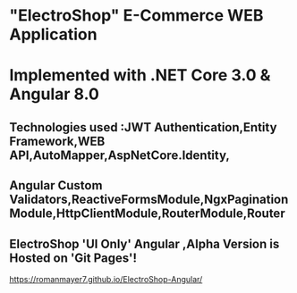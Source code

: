 # "ElectroShop" E-Commerce  WEB Application
#  Implemented with .NET Core 3.0 & Angular 8.0

## Technologies used :JWT Authentication,Entity Framework,WEB API,AutoMapper,AspNetCore.Identity,
## Angular Custom Validators,ReactiveFormsModule,NgxPaginationModule,HttpClientModule,RouterModule,Router


## ElectroShop 'UI Only' Angular ,Alpha Version is  Hosted on 'Git Pages'! 

https://romanmayer7.github.io/ElectroShop-Angular/

